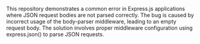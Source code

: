 This repository demonstrates a common error in Express.js applications where JSON request bodies are not parsed correctly. The bug is caused by incorrect usage of the body-parser middleware, leading to an empty request body. The solution involves proper middleware configuration using express.json() to parse JSON requests.
